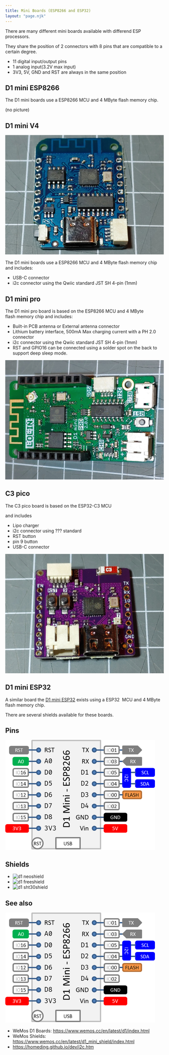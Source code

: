 ```yaml
---
title: Mini Boards (ESP8266 and ESP32)
layout: "page.njk"
---
```


There are many different mini boards available with differend ESP processors.

They share the position of 2 connectors with 8 pins that are compatible to a certain degree.

* 11 digital input/output pins
* 1 analog input(3.2V max input)
* 3V3, 5V, GND and RST are always in the same position 


## D1 mini ESP8266

The D1 mini boards use a ESP8266 MCU and 4 MByte flash memory chip.

(no picture)


## D1 mini V4

![d1mini v4](/boards/d1miniv4.jpg)

The D1 mini boards use a ESP8266 MCU and 4 MByte flash memory chip
and includes:

* USB-C connector
* i2c connector using the Qwiic standard JST SH 4-pin (1mm)


## D1 mini pro

The D1 mini pro board is based on the ESP8266 MCU and 4 MByte flash memory chip
and includes:

* Built-in PCB antenna or External antenna connector
* Lithium battery interface, 500mA Max charging current with a PH 2.0 connector
* i2c connector using the Qwiic standard JST SH 4-pin (1mm)
* RST and GPIO16 can be connected using a solder spot on the back to support deep sleep mode.  

![d1mini pro](/boards/d1minipro.jpg)


## C3 pico

The C3 pico board is based on the ESP32-C3 MCU
<!-- and 4 MByte flash memory chip -->
and includes

* Lipo charger
* i2c connector using ??? standard
* RST button
* pin 9 button
* USB-C connector

![c3pico](/boards/c3pico.jpg)


## D1 mini ESP32

A similar board the [D1 mini ESP32](/boards/esp32/d1miniesp32.md) exists
using a ESP32  MCU and 4 MByte flash memory chip.

There are several shields available for these boards.

## Pins

![d1mini pins](/boards/d1mini.png)


## Shields

* ![d1 neoshield](d1-neoshield.jpg)
* ![d1 freeshield](d1-freeshield.jpg)
* ![d1 sht30shield](d1-sht30shield.jpg)

## See also

![d1mini pins](/boards/d1mini.png)

* WeMos D1 Boards: <https://www.wemos.cc/en/latest/d1/index.html>
* WeMos Shields: <https://www.wemos.cc/en/latest/d1_mini_shield/index.html>
* <https://homeding.github.io/dev/i2c.htm>
